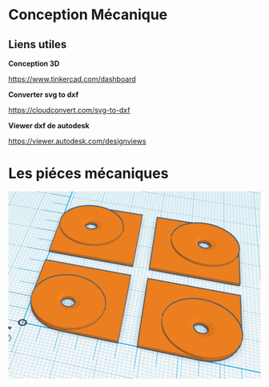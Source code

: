 ﻿# Conception Mécanique

## Liens utiles

**Conception 3D** 

https://www.tinkercad.com/dashboard

**Converter svg to dxf**

https://cloudconvert.com/svg-to-dxf


**Viewer dxf de autodesk**

https://viewer.autodesk.com/designviews


# Les piéces mécaniques

![coins nacelle](/hardware/boitier/Coins_nacelle.png)
